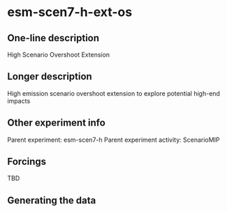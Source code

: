 <!--- This file contains a number of sections -->
<!--- They are bounded by comments like this -->
<!--- Do not edit these sections by hand -->
<!--- Start title -->
# esm-scen7-h-ext-os
<!--- End title -->

## One-line description

<!--- Start one-line-description -->
High Scenario Overshoot Extension
<!--- End one-line-description -->

## Longer description

<!--- Start longer-description -->
High emission scenario overshoot extension to explore potential high-end impacts
<!--- End longer-description -->

## Other experiment info

<!--- Start other-experiment-info -->
Parent experiment: esm-scen7-h
Parent experiment activity: ScenarioMIP
<!--- End other-experiment-info -->

## Forcings

<!--- Start forcings -->
TBD
<!--- End forcings -->

## Generating the data

<!--- TODO: auto-generate this -->
